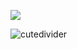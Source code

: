 ![](https://komarev.com/ghpvc/?username=VERIFIEDreality&style=for-the-badge&label=✧&color=lightgrey)





![cutedivider](https://github.com/user-attachments/assets/69cbe5e3-5a35-4e06-ab0e-9d26452b4121)
<!--
**2airren/2airren** is a ✨ _special_ ✨ repository because its `README.md` (this file) appears on your GitHub profile.

Here are some ideas to get you started:

- 🔭 I’m currently working on ...
- 🌱 I’m currently learning ...
- 👯 I’m looking to collaborate on ...
- 🤔 I’m looking for help with ...
- 💬 Ask me about ...
- 📫 How to reach me: ...
- 😄 Pronouns: ...
- ⚡ Fun fact: ...
-->
